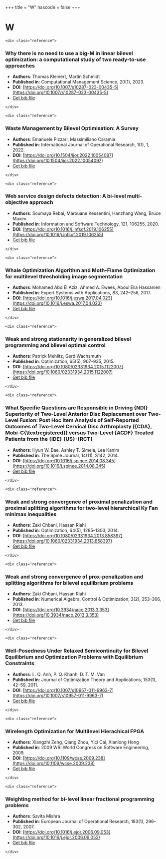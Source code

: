 <!--
File generated by bibs-to-md.jl
-->
+++
title = "W"
hascode = false
+++

# W
~~~
<div class="reference">
~~~
### Why there is no need to use a big-M in linear bilevel optimization: a computational study of two ready-to-use approaches
- **Authors**: Thomas Kleinert, Martin Schmidt
- **Published in**: Computational Management Science, 20(1), 2023.
- **DOI**: [https://doi.org/10.1007/s10287-023-00435-5](https://doi.org/10.1007/s10287-023-00435-5)
- [Get bib file](/bib-files/W/Kleinert_2023_2.bib)
~~~
</div>
~~~
~~~
<div class="reference">
~~~
### Waste Management by Bilevel Optimisation: A Survey
- **Authors**: Emanuele Pizzari, Massimiliano Caramia
- **Published in**: International Journal of Operational Research, 1(1), 1, 2022.
- **DOI**: [https://doi.org/10.1504/ijor.2022.10054097](https://doi.org/10.1504/ijor.2022.10054097)
- [Get bib file](/bib-files/W/2011_71.bib)
~~~
</div>
~~~
~~~
<div class="reference">
~~~
### Web service design defects detection: A bi-level multi-objective approach
- **Authors**: Soumaya Rebai, Marouane Kessentini, Hanzhang Wang, Bruce Maxim
- **Published in**: Information and Software Technology, 121, 106255, 2020.
- **DOI**: [https://doi.org/10.1016/j.infsof.2019.106255](https://doi.org/10.1016/j.infsof.2019.106255)
- [Get bib file](/bib-files/W/2011_71.bib)
~~~
</div>
~~~
~~~
<div class="reference">
~~~
### Whale Optimization Algorithm and Moth-Flame Optimization for multilevel thresholding image segmentation
- **Authors**: Mohamed Abd El Aziz, Ahmed A. Ewees, Aboul Ella Hassanien
- **Published in**: Expert Systems with Applications, 83, 242–256, 2017.
- **DOI**: [https://doi.org/10.1016/j.eswa.2017.04.023](https://doi.org/10.1016/j.eswa.2017.04.023)
- [Get bib file](/bib-files/W/Aziz_2017_110.bib)
~~~
</div>
~~~
~~~
<div class="reference">
~~~
### Weak and strong stationarity in generalized bilevel programming and bilevel optimal control
- **Authors**: Patrick Mehlitz, Gerd Wachsmuth
- **Published in**: Optimization, 65(5), 907–935, 2015.
- **DOI**: [https://doi.org/10.1080/02331934.2015.1122007](https://doi.org/10.1080/02331934.2015.1122007)
- [Get bib file](/bib-files/W/Mehlitz_2015_25.bib)
~~~
</div>
~~~
~~~
<div class="reference">
~~~
### What Specific Questions are Responsible in Driving {NDI} Superiority of Two-Level Anterior Disc Replacement over Two-Level Fusion: Post Hoc Item Analysis of Self-Reported Outcomes of Two-Level Cervical Disc Arthroplasty ({CDA}, Mobi-C{\textregistered}) versus Two-Level {ACDF} Treated Patients from the {IDE} {US}-{RCT}
- **Authors**: Hyun W. Bae, Ashley T. Simela, Lea Kanim
- **Published in**: The Spine Journal, 14(11), S142, 2014.
- **DOI**: [https://doi.org/10.1016/j.spinee.2014.08.345](https://doi.org/10.1016/j.spinee.2014.08.345)
- [Get bib file](/bib-files/W/Bae_2014_283.bib)
~~~
</div>
~~~
~~~
<div class="reference">
~~~
### Weak and strong convergence of proximal penalization and proximal splitting algorithms for two-level hierarchical Ky Fan minimax inequalities
- **Authors**: Zaki Chbani, Hassan Riahi
- **Published in**: Optimization, 64(5), 1285–1303, 2014.
- **DOI**: [https://doi.org/10.1080/02331934.2013.858397](https://doi.org/10.1080/02331934.2013.858397)
- [Get bib file](/bib-files/W/Chbani_2014_72.bib)
~~~
</div>
~~~
~~~
<div class="reference">
~~~
### Weak and strong convergence of prox-penalization and splitting algorithms  for   bilevel equilibrium problems
- **Authors**: Zaki Chbani, Hassan Riahi
- **Published in**: Numerical Algebra, Control & Optimization, 3(2), 353–366, 2013.
- **DOI**: [https://doi.org/10.3934/naco.2013.3.353](https://doi.org/10.3934/naco.2013.3.353)
- [Get bib file](/bib-files/W/Chbani_2013_287.bib)
~~~
</div>
~~~
~~~
<div class="reference">
~~~
### Well-Posedness Under Relaxed Semicontinuity for Bilevel Equilibrium and Optimization Problems with Equilibrium Constraints
- **Authors**: L. Q. Anh, P. Q. Khanh, D. T. M. Van
- **Published in**: Journal of Optimization Theory and Applications, 153(1), 42–59, 2011.
- **DOI**: [https://doi.org/10.1007/s10957-011-9963-7](https://doi.org/10.1007/s10957-011-9963-7)
- [Get bib file](/bib-files/W/2011_71.bib)
~~~
</div>
~~~
~~~
<div class="reference">
~~~
### Wirelength Optimization for Multilevel Hierachical FPGA
- **Authors**: Xiangzhi Zeng, Qiang Zhou, Yici Cai, Xianlong Hong
- **Published in**: 2009 WRI World Congress on Software Engineering, 2009.
- **DOI**: [https://doi.org/10.1109/wcse.2009.238](https://doi.org/10.1109/wcse.2009.238)
- [Get bib file](/bib-files/W/Zeng_2009_126.bib)
~~~
</div>
~~~
~~~
<div class="reference">
~~~
### Weighting method for bi-level linear fractional programming problems
- **Authors**: Savita Mishra
- **Published in**: European Journal of Operational Research, 183(1), 296–302, 2007.
- **DOI**: [https://doi.org/10.1016/j.ejor.2006.09.053](https://doi.org/10.1016/j.ejor.2006.09.053)
- [Get bib file](/bib-files/W/Mishra_2007_234.bib)
~~~
</div>
~~~

